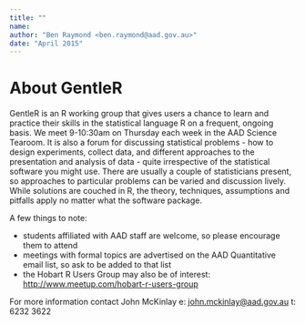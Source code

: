 ```yaml
---
title: ""
name: 
author: "Ben Raymond <ben.raymond@aad.gov.au>"
date: "April 2015"
---
```


# About GentleR 

GentleR is an R working group that gives users a chance to learn and practice their skills in the statistical language R on a frequent, ongoing basis. We meet 9-10:30am on Thursday each week in the AAD Science Tearoom. It is also a forum for discussing statistical problems - how to design experiments, collect data, and different approaches to the presentation and analysis of data - quite irrespective of the statistical software you might use. There are usually a couple of statisticians present, so approaches to particular problems can be varied and discussion lively. While solutions are couched in R, the theory, techniques, assumptions and pitfalls apply no matter what the software package.

A few things to note:
* students affiliated with AAD staff are welcome, so please encourage them to attend
* meetings with formal topics are advertised on the AAD Quantitative email list, so ask to be added to that list
* the Hobart R Users Group may also be of interest: http://www.meetup.com/hobart-r-users-group

For more information contact John McKinlay e: <john.mckinlay@aad.gov.au> t: 6232 3622 
